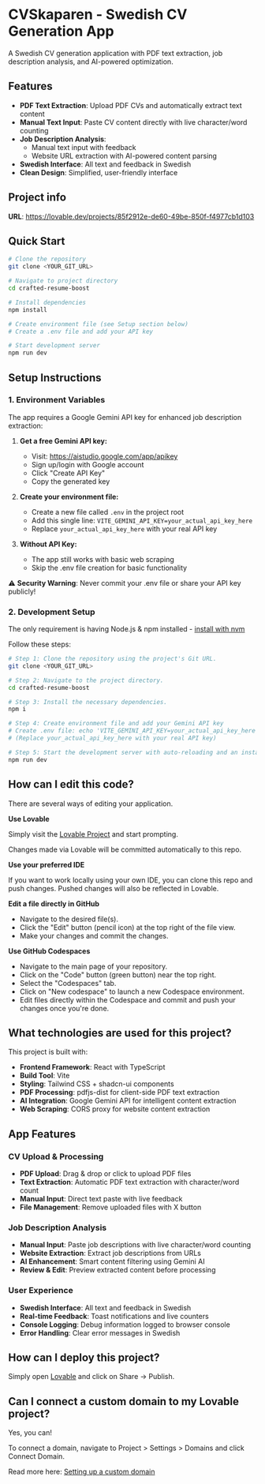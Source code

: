 # CVSkaparen - Swedish CV Generation App

A Swedish CV generation application with PDF text extraction, job description analysis, and AI-powered optimization.

## Features

- **PDF Text Extraction**: Upload PDF CVs and automatically extract text content
- **Manual Text Input**: Paste CV content directly with live character/word counting
- **Job Description Analysis**: 
  - Manual text input with feedback
  - Website URL extraction with AI-powered content parsing
- **Swedish Interface**: All text and feedback in Swedish
- **Clean Design**: Simplified, user-friendly interface

## Project info

**URL**: https://lovable.dev/projects/85f2912e-de60-49be-850f-f4977cb1d103

## Quick Start

```sh
# Clone the repository
git clone <YOUR_GIT_URL>

# Navigate to project directory
cd crafted-resume-boost

# Install dependencies
npm install

# Create environment file (see Setup section below)
# Create a .env file and add your API key

# Start development server
npm run dev
```

## Setup Instructions

### 1. Environment Variables

The app requires a Google Gemini API key for enhanced job description extraction:

1. **Get a free Gemini API key:**
   - Visit: https://aistudio.google.com/app/apikey
   - Sign up/login with Google account
   - Click "Create API Key" 
   - Copy the generated key

2. **Create your environment file:**
   - Create a new file called `.env` in the project root
   - Add this single line: `VITE_GEMINI_API_KEY=your_actual_api_key_here`
   - Replace `your_actual_api_key_here` with your real API key

3. **Without API Key:**
   - The app still works with basic web scraping
   - Skip the .env file creation for basic functionality

⚠️ **Security Warning**: Never commit your .env file or share your API key publicly!

### 2. Development Setup

The only requirement is having Node.js & npm installed - [install with nvm](https://github.com/nvm-sh/nvm#installing-and-updating)

Follow these steps:

```sh
# Step 1: Clone the repository using the project's Git URL.
git clone <YOUR_GIT_URL>

# Step 2: Navigate to the project directory.
cd crafted-resume-boost

# Step 3: Install the necessary dependencies.
npm i

# Step 4: Create environment file and add your Gemini API key
# Create .env file: echo 'VITE_GEMINI_API_KEY=your_actual_api_key_here' > .env
# (Replace your_actual_api_key_here with your real API key)

# Step 5: Start the development server with auto-reloading and an instant preview.
npm run dev
```

## How can I edit this code?

There are several ways of editing your application.

**Use Lovable**

Simply visit the [Lovable Project](https://lovable.dev/projects/85f2912e-de60-49be-850f-f4977cb1d103) and start prompting.

Changes made via Lovable will be committed automatically to this repo.

**Use your preferred IDE**

If you want to work locally using your own IDE, you can clone this repo and push changes. Pushed changes will also be reflected in Lovable.

**Edit a file directly in GitHub**

- Navigate to the desired file(s).
- Click the "Edit" button (pencil icon) at the top right of the file view.
- Make your changes and commit the changes.

**Use GitHub Codespaces**

- Navigate to the main page of your repository.
- Click on the "Code" button (green button) near the top right.
- Select the "Codespaces" tab.
- Click on "New codespace" to launch a new Codespace environment.
- Edit files directly within the Codespace and commit and push your changes once you're done.

## What technologies are used for this project?

This project is built with:

- **Frontend Framework**: React with TypeScript
- **Build Tool**: Vite
- **Styling**: Tailwind CSS + shadcn-ui components
- **PDF Processing**: pdfjs-dist for client-side PDF text extraction
- **AI Integration**: Google Gemini API for intelligent content extraction
- **Web Scraping**: CORS proxy for website content extraction

## App Features

### CV Upload & Processing
- **PDF Upload**: Drag & drop or click to upload PDF files
- **Text Extraction**: Automatic PDF text extraction with character/word count
- **Manual Input**: Direct text paste with live feedback
- **File Management**: Remove uploaded files with X button

### Job Description Analysis
- **Manual Input**: Paste job descriptions with live character/word counting
- **Website Extraction**: Extract job descriptions from URLs
- **AI Enhancement**: Smart content filtering using Gemini AI
- **Review & Edit**: Preview extracted content before processing

### User Experience
- **Swedish Interface**: All text and feedback in Swedish
- **Real-time Feedback**: Toast notifications and live counters
- **Console Logging**: Debug information logged to browser console
- **Error Handling**: Clear error messages in Swedish

## How can I deploy this project?

Simply open [Lovable](https://lovable.dev/projects/85f2912e-de60-49be-850f-f4977cb1d103) and click on Share -> Publish.

## Can I connect a custom domain to my Lovable project?

Yes, you can!

To connect a domain, navigate to Project > Settings > Domains and click Connect Domain.

Read more here: [Setting up a custom domain](https://docs.lovable.dev/tips-tricks/custom-domain#step-by-step-guide)
